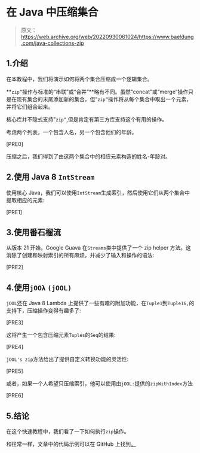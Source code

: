 # 在 Java 中压缩集合

> 原文：<https://web.archive.org/web/20220930061024/https://www.baeldung.com/java-collections-zip>

## 1.介绍

在本教程中，我们将演示如何将两个集合压缩成一个逻辑集合。

**`zip”`操作与标准的“串联”或“合并”**略有不同。虽然“concat”或“merge”操作只是在现有集合的末尾添加新的集合，但“`zip”`操作将从每个集合中取出一个元素，并将它们组合起来。

核心库并不隐式支持"`zip”`,但是肯定有第三方库支持这个有用的操作。

考虑两个列表，一个包含人名，另一个包含他们的年龄。

[PRE0]

压缩之后，我们得到了由这两个集合中的相应元素构造的姓名-年龄对。

## 2.使用 Java 8 `IntStream`

使用核心 Java，我们可以使用`IntStream`生成索引，然后使用它们从两个集合中提取相应的元素:

[PRE1]

## 3.使用番石榴流

从版本 21 开始，Google Guava 在`Streams`类中提供了一个 zip helper 方法。这消除了创建和映射索引的所有麻烦，并减少了输入和操作的语法:

[PRE2]

## 4.使用`jOOλ` `(jOOL)`

`jOOL`还在 Java 8 Lambda 上提供了一些有趣的附加功能，在`Tuple1`到`Tuple16,`的支持下，压缩操作变得有趣多了:

[PRE3]

这将产生一个包含压缩元素`Tuples`的`Seq`的结果:

[PRE4]

`jOOL's zip`方法给出了提供自定义转换功能的灵活性:

[PRE5]

或者，如果一个人希望只压缩索引，他可以使用由`jOOL:`提供的`zipWithIndex`方法

[PRE6]

## 5.结论

在这个快速教程中，我们看了一下如何执行`zip`操作。

和往常一样，文章中的代码示例可以在 GitHub 上找到[。](https://web.archive.org/web/20221126224448/https://github.com/eugenp/tutorials/tree/master/guava-modules/guava-collections)